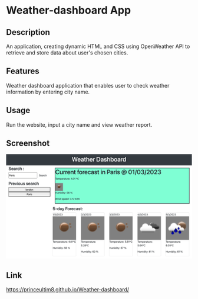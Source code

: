 # Weather-dashboard App

## Description

An application, creating dynamic HTML and CSS using OpenWeather API to retrieve and store data about user's chosen cities.

## Features

Weather dashboard application that enables user to check weather information by entering city name.

## Usage

Run the website, input a city name and view weather report.

## Screenshot
<img src="./screencapture.png" alt="Weather Dashboard"/>

## Link
https://princeultim8.github.io/Weather-dashboard/

